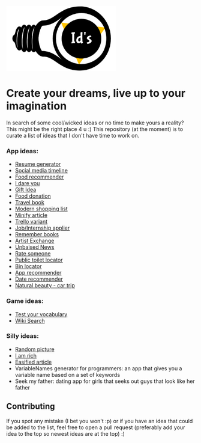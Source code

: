 ![ideas logo](./assets/images/logo.png)

# Create your dreams, live up to your imagination

In search of some cool/wicked ideas or no time to make yours a reality? This might be the right place 4 u :)
This repository (at the moment) is to curate a list of ideas that I don't have time to work on.

### App ideas:

- [Resume generator](./assets/md/resumeGenerator.md)
- [Social media timeline](./assets/md/socialMediaTimeline.md)
- [Food recommender](./assets/md/foodRecommender.md)
- [I dare you](./assets/md/iDareYou.md)
- [Gift Idea](./assets/md/giftIdeas.md)
- [Food donation](./assets/md/findCharities.md)
- [Travel book](./assets/md/travelBook.md)
- [Modern shopping list](./assets/md/modernShoppinglist.md)
- [Minify article](./assets/md/minifyArticle.md)
- [Trello variant](./assets/md/trelloVariant.md)
- [Job/Internship applier](./assets/md/jobApplier.md)
- [Remember books](./assets/md/rememberBooks.md)
- [Artist Exchange](./assets/md/artistExchange.md)
- [Unbaised News](./assets/md/unbaisedNews.md)
- [Rate someone](./assets/md/rateSomeone.md)
- [Public toilet locator](./assets/md/publicToiletLocator.md)
- [Bin locator](./assets/md/binLocator.md)
- [App recommender](./assets/md/appRecommender.md)
- [Date recommender](./assets/md/dateRecommender.md)
- [Natural beauty - car trip](./assets/md/naturalBeautyCarTrip.md)

### Game ideas:

- [Test your vocabulary](./assets/md/testYourVocab.md)
- [Wiki Search](./assets/md/wikiSearch.md)

### Silly ideas:

- [Random picture](./assets/md/randomPicture.md)
- [I am rich](./assets/md/iAmRich.md)
- [Easified article](./assets/md/articleBreakdown.md)
- VariableNames generator for programmers: an app that gives you a variable name based on a set of keywords
- Seek my father: dating app for girls that seeks out guys that look like her father

## Contributing

If you spot any mistake (I bet you won't :p) or if you have an idea that could be added to the list, feel free to open a pull request (preferably add your idea to the top so newest ideas are at the top) :)
